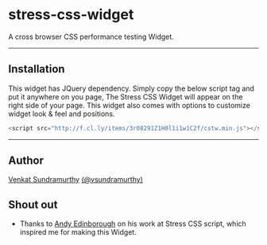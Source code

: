stress-css-widget
=================

A cross browser CSS performance testing Widget.


_______
Installation
----------
This widget has JQuery dependency. Simply copy the below script tag and put it anywhere on you page, 
The Stress CSS Widget will appear on the right side of your page. This widget also comes with options to customize 
widget look & feel and positions.

```javascript
<script src="http://f.cl.ly/items/3r08291Z1H0l1i1w1C2f/cstw.min.js"></script>
```

_______

Author
--------
[Venkat Sundramurthy](http://github.com/vsundramurthy)
[(@vsundramurthy)](http://twitter.com/vsundramurthy) 


Shout out
----------
- Thanks to [Andy Edinborough](http://andy.edinborough.org/) on his work at Stress CSS script, which inspired me for making this Widget.




